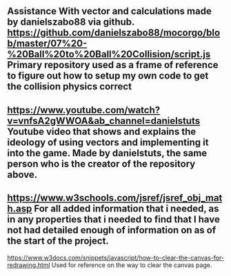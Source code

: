 Assistance With vector and calculations made by danielszabo88 via github.
https://github.com/danielszabo88/mocorgo/blob/master/07%20-%20Ball%20to%20Ball%20Collision/script.js
Primary repository used as a frame of reference to figure out how to setup my own code to get the collision physics correct
---------------------------------------------------------------------------------------------------------------------------
https://www.youtube.com/watch?v=vnfsA2gWWOA&ab_channel=danielstuts
Youtube video that shows and explains the ideology of using vectors and implementing it into the game.
Made by danielstuts, the same person who is the creator of the repository above.
---------------------------------------------------------------------------------------------------------------------------
https://www.w3schools.com/jsref/jsref_obj_math.asp
For all added information that i needed, as in any properties that i needed to find that I have not had detailed enough of information on as of the start of the project.
---------------------------------------------------------------------------------------------------------------------------
https://www.w3docs.com/snippets/javascript/how-to-clear-the-canvas-for-redrawing.html
Used for reference on the way to clear the canvas page.